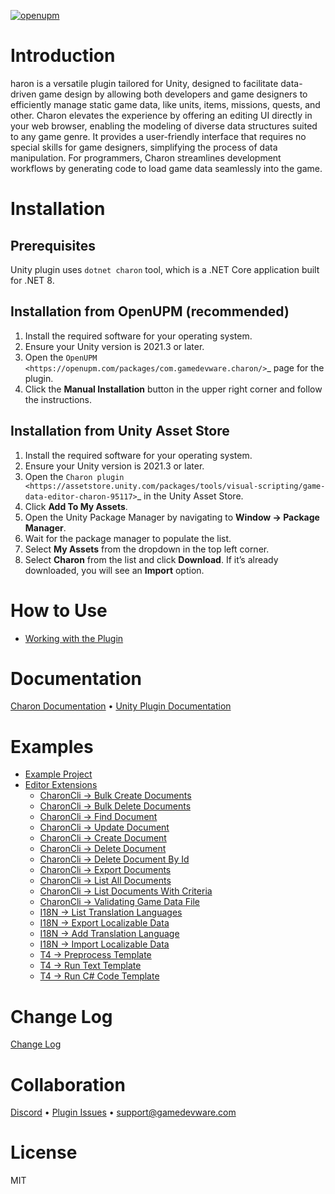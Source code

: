 [![openupm](https://img.shields.io/npm/v/com.gamedevware.charon?label=openupm&registry_uri=https://package.openupm.com)](https://openupm.com/packages/com.gamedevware.charon/)

# Introduction

haron is a versatile plugin tailored for Unity, designed to facilitate data-driven game design
by allowing both developers and game designers to efficiently manage static game data,
like units, items, missions, quests, and other. Charon elevates the experience by offering
an editing UI directly in your web browser, enabling the modeling of diverse data structures
suited to any game genre. It provides a user-friendly interface that requires no special skills
for game designers, simplifying the process of data manipulation. For programmers, Charon streamlines
development workflows by generating code to load game data seamlessly into the game.

# Installation

Prerequisites
---------------
Unity plugin uses ``dotnet charon`` tool, which is a .NET Core application built for .NET 8.

Installation from OpenUPM (recommended)
---------------------------------------

1. Install the required software for your operating system.
2. Ensure your Unity version is 2021.3 or later.
3. Open the `OpenUPM <https://openupm.com/packages/com.gamedevware.charon/>`_ page for the plugin.
4. Click the **Manual Installation** button in the upper right corner and follow the instructions.


Installation from Unity Asset Store
-----------------------------------

1. Install the required software for your operating system.
2. Ensure your Unity version is 2021.3 or later.
3. Open the `Charon plugin <https://assetstore.unity.com/packages/tools/visual-scripting/game-data-editor-charon-95117>`_ in the Unity Asset Store.
4. Click **Add To My Assets**.
5. Open the Unity Package Manager by navigating to **Window → Package Manager**.
6. Wait for the package manager to populate the list.
7. Select **My Assets** from the dropdown in the top left corner.
8. Select **Charon** from the list and click **Download**. If it’s already downloaded, you will see an **Import** option.

# How to Use

- [Working with the Plugin](https://gamedevware.github.io/charon/unity/overview.html#working-with-the-plugin)

# Documentation

[Charon Documentation](https://gamedevware.github.io/charon/) • [Unity Plugin Documentation](https://gamedevware.github.io/charon/unity/overview.html)

# Examples
- [Example Project](https://github.com/gamedevware/charon-unity3d/tree/master/src/GameDevWare.Charon.Unity)
- [Editor Extensions](https://github.com/gamedevware/charon-unity3d/tree/master/src/GameDevWare.Charon.Unity/Assets/Editor)
  - [CharonCli -> Bulk Create Documents](https://github.com/gamedevware/charon-unity3d/blob/master/src/GameDevWare.Charon.Unity/Assets/Editor/CharonExamples/CharonCliExamples.BulkCreateHeroes.cs)
  - [CharonCli -> Bulk Delete Documents](https://github.com/gamedevware/charon-unity3d/blob/master/src/GameDevWare.Charon.Unity/Assets/Editor/CharonExamples/CharonCliExamples.BulkDeleteHeroes.cs)
  - [CharonCli -> Find Document](https://github.com/gamedevware/charon-unity3d/blob/master/src/GameDevWare.Charon.Unity/Assets/Editor/CharonExamples/CharonCliExamples.FindHeroById.cs)
  - [CharonCli -> Update Document](https://github.com/gamedevware/charon-unity3d/blob/master/src/GameDevWare.Charon.Unity/Assets/Editor/CharonExamples/CharonCliExamples.UpdateHero.cs)
  - [CharonCli -> Create Document](https://github.com/gamedevware/charon-unity3d/blob/master/src/GameDevWare.Charon.Unity/Assets/Editor/CharonExamples/CharonCliExamples.CreateHero.cs)
  - [CharonCli -> Delete Document](https://github.com/gamedevware/charon-unity3d/blob/master/src/GameDevWare.Charon.Unity/Assets/Editor/CharonExamples/CharonCliExamples.DeleteHero.cs)
  - [CharonCli -> Delete Document By Id](https://github.com/gamedevware/charon-unity3d/blob/master/src/GameDevWare.Charon.Unity/Assets/Editor/CharonExamples/CharonCliExamples.DeleteHeroById.cs)
  - [CharonCli -> Export Documents](https://github.com/gamedevware/charon-unity3d/blob/master/src/GameDevWare.Charon.Unity/Assets/Editor/CharonExamples/CharonCliExamples.ExportHeroes.cs)
  - [CharonCli -> List All Documents](https://github.com/gamedevware/charon-unity3d/blob/master/src/GameDevWare.Charon.Unity/Assets/Editor/CharonExamples/CharonCliExamples.ListItems.cs)
  - [CharonCli -> List Documents With Criteria](https://github.com/gamedevware/charon-unity3d/blob/master/src/GameDevWare.Charon.Unity/Assets/Editor/CharonExamples/CharonCliExamples.ListReligiousHeroes.cs)
  - [CharonCli -> Validating Game Data File](https://github.com/gamedevware/charon-unity3d/blob/master/src/GameDevWare.Charon.Unity/Assets/Editor/CharonExamples/CharonCliExamples.ValidateGameData.cs)  
  - [I18N -> List Translation Languages](https://github.com/gamedevware/charon-unity3d/blob/master/src/GameDevWare.Charon.Unity/Assets/Editor/CharonExamples/CharonCliExamples.ListTranslationLanguages.cs)
  - [I18N -> Export Localizable Data](https://github.com/gamedevware/charon-unity3d/blob/master/src/GameDevWare.Charon.Unity/Assets/Editor/CharonExamples/CharonCliExamples.ExportLocalizableData.cs)
  - [I18N -> Add Translation Language](https://github.com/gamedevware/charon-unity3d/blob/master/src/GameDevWare.Charon.Unity/Assets/Editor/CharonExamples/CharonCliExamples.AddTranslationLanguage.cs)
  - [I18N -> Import Localizable Data](https://github.com/gamedevware/charon-unity3d/blob/master/src/GameDevWare.Charon.Unity/Assets/Editor/CharonExamples/CharonCliExamples.ImportLocalizableData.cs)
  - [T4 -> Preprocess Template](https://github.com/gamedevware/charon-unity3d/blob/master/src/GameDevWare.Charon.Unity/Assets/Editor/CharonExamples/CharonCliExamples.PreprocessTemplateIntoGenerator.cs)
  - [T4 -> Run Text Template](https://github.com/gamedevware/charon-unity3d/blob/master/src/GameDevWare.Charon.Unity/Assets/Editor/CharonExamples/CharonCliExamples.RunT4Template.cs)
  - [T4 -> Run C# Code Template](https://github.com/gamedevware/charon-unity3d/blob/master/src/GameDevWare.Charon.Unity/Assets/Editor/CharonExamples/CharonCliExamples.RunT4Template2.cs)

# Change Log
[Change Log](https://github.com/gamedevware/charon-unity3d/blob/master/src/GameDevWare.Charon.Unity/Packages/com.gamedevware.charon/CHANGELOG.md)

# Collaboration

[Discord](https://discord.gg/2quB5vXryd) • [Plugin Issues](https://github.com/gamedevware/charon-unity3d/issues) • [support@gamedevware.com](mailto:support@gamedevware.com)

# License

MIT
